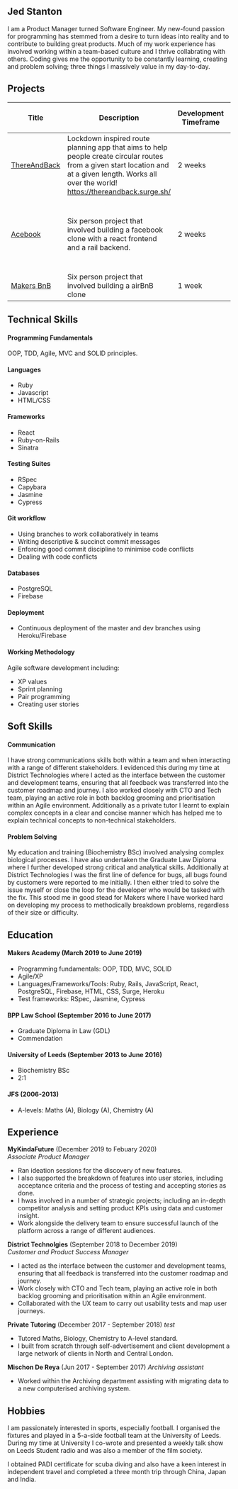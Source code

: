 ## Jed Stanton
I am a Product Manager turned Software Engineer. My new-found passion for programming has stemmed from a desire to turn ideas into reality and to contribute to building great products. Much of my work experience has involved working within a team-based culture and I thrive collabrating with others. Coding gives me the opportunity to be constantly learning, creating and problem solving; three things I massively value in my day-to-day. 

## Projects
| Title | Description | Development Timeframe | Technologies Used | Test Suites/CIs/CDs Employed |
|--|--|--|--|--|
| [ThereAndBack](https://github.com/JStant95/ThereAndBack) | Lockdown inspired route planning app that aims to help people create circular routes from a given start location and at a given length. Works all over the world! https://thereandback.surge.sh/ | 2 weeks | React, Firebase, Bootstrap, Surge | Cypress, Instanbul, Travis | 
| [Acebook](https://github.com/JStant95/Acebook-frontend)| Six person project that involved building a facebook clone with a react frontend and a rail backend. | 2 weeks | Ruby on Rails, React, HTML/CSS (Bootstrap), JavaScript, Ruby, Heroku, Surge | RSpec, Capybara, Travis, Cypress|
| [Makers BnB](https://github.com/vivianallen/tastelessnotes) | Six person project that involved building a airBnB clone | 1 week | Ruby, Sinatra, PostgreSQL | Rspec, Capybara |

## Technical Skills 

#### Programming Fundamentals

OOP, TDD, Agile, MVC and SOLID principles.

#### Languages 

- Ruby
- Javascript
- HTML/CSS 

#### Frameworks

- React
- Ruby-on-Rails
- Sinatra

#### Testing Suites

- RSpec 
- Capybara
- Jasmine 
- Cypress

#### Git workflow

- Using branches to work collaboratively in teams
- Writing descriptive & succinct commit messages
- Enforcing good commit discipline to minimise code conflicts
- Dealing with code conflicts


#### Databases

- PostgreSQL
- Firebase

#### Deployment

- Continuous deployment of the master and dev branches using Heroku/Firebase


#### Working Methodology

Agile software development including:
- XP values
- Sprint planning
- Pair programming
- Creating user stories

## Soft Skills

#### Communication

I have strong communications skills both within a team and when interacting with a range of different stakeholders. I evidenced this during my time at District Technologies where I acted as the interface between the customer and development teams, ensuring that all feedback was transferred into the customer roadmap and journey. I also worked closely with CTO and Tech team, playing an active role in both backlog grooming and prioritisation within an Agile environment. Additionally as a private tutor I learnt to explain complex concepts in a clear and concise manner which has helped me to explain technical concepts to non-technical stakeholders.

#### Problem Solving 

My education and training (Biochemistry BSc) involved analysing complex biological processes. I have also undertaken the Graduate Law Diploma where I further developed strong critical and analytical skills. Additionally at District Technologies I was the first line of defence for bugs, all bugs found by customers were reported to me initially. I then either tried to solve the issue myself or close the loop for the developer who would be tasked with the fix. This stood me in good stead for Makers where I have worked hard on developing my process to methodically breakdown problems, regardless of their size or difficulty.

## Education

#### Makers Academy (March 2019 to June 2019)

- Programming fundamentals: OOP, TDD, MVC, SOLID
- Agile/XP
- Languages/Frameworks/Tools: Ruby, Rails, JavaScript, React, PostgreSQL, Firebase, HTML, CSS, Surge, Heroku
- Test frameworks: RSpec, Jasmine, Cypress

#### BPP Law School (September 2016 to June 2017)

- Graduate Diploma in Law (GDL)
- Commendation

#### University of Leeds (September 2013 to June 2016)

- Biochemistry BSc 
- 2:1

#### JFS (2006-2013)

- A-levels: Maths (A), Biology (A), Chemistry (A)

## Experience

**MyKindaFuture** (December 2019 to Febuary 2020)    
*Associate Product Manager*  
- Ran ideation sessions for the discovery of new features.
- I also supported the breakdown of features into user stories, including acceptance criteria and the process of testing and accepting stories as done.
- I hwas involved in a number of strategic projects; including an in-depth competitor analysis and setting product KPIs using data and customer insight.
- Work alongside the delivery team to ensure successful launch of the platform across a range of different audiences.

**District Technolgies** (September 2018 to December 2019)   
*Customer and Product Success Manager*  
- I acted as the interface between the customer and development teams, ensuring that all feedback is transferred into the customer roadmap and journey.
- Work closely with CTO and Tech team, playing an active role in both backlog grooming and prioritisation within an Agile environment.
- Collaborated with the UX team to carry out usability tests and map user journeys.

**Private Tutoring** (December 2017 - September 2018)
*test*
 - Tutored Maths, Biology, Chemistry to A-level standard.
 - I built from scratch through self-advertisement and client development a large network of clients in North and Central London.
 
**Mischon De Reya** (Jun 2017 - September 2017)
*Archiving assistant*
- Worked within the Archiving department assisting with migrating data to a new computerised archiving system.

## Hobbies

I am passionately interested in sports, especially football.  I organised the fixtures and played in a 5-a-side football team at the University of Leeds.  During my time at University I co-wrote and presented a weekly talk show on Leeds Student radio and was also a member of the film society. 

I obtained PADI certificate for scuba diving and also have a keen interest in independent travel and completed a three month trip through China, Japan and India.

